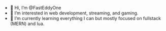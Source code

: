 - 👋 Hi, I’m @FastEddyOne
- 👀 I’m interested in web development, streaming, and gaming.
- 🌱 I’m currently learning everything I can but mostly focused on fullstack (MERN) and lua.

